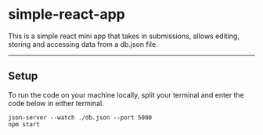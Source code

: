 # simple-react-app
This is a simple react mini app that takes in submissions, allows editing, storing and accessing data from a db.json file.

---

## Setup
To run the code on your machine locally, split your terminal and enter the code below in either terminal.

```
json-server --watch ./db.json --port 5000
npm start
